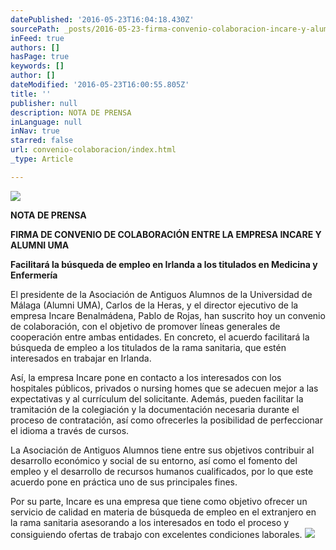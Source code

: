 ```yaml
---
datePublished: '2016-05-23T16:04:18.430Z'
sourcePath: _posts/2016-05-23-firma-convenio-colaboracion-incare-y-alumni-uma.md
inFeed: true
authors: []
hasPage: true
keywords: []
author: []
dateModified: '2016-05-23T16:00:55.805Z'
title: ''
publisher: null
description: NOTA DE PRENSA
inLanguage: null
inNav: true
starred: false
url: convenio-colaboracion/index.html
_type: Article

---
```

![](https://the-grid-user-content.s3-us-west-2.amazonaws.com/7f127216-f699-4c45-adf2-38a0c57708fb.jpg)

**NOTA DE PRENSA**

**FIRMA DE CONVENIO DE COLABORACIÓN ENTRE LA EMPRESA INCARE Y ALUMNI UMA**

**Facilitará la búsqueda de empleo en Irlanda a los titulados en Medicina y Enfermería**

El presidente de la Asociación de Antiguos Alumnos de la Universidad de Málaga (Alumni UMA), Carlos de la Heras, y el director ejecutivo de la empresa Incare Benalmádena, Pablo de Rojas, han suscrito hoy un convenio de colaboración, con el objetivo de promover líneas generales de cooperación entre ambas entidades. En concreto, el acuerdo facilitará la búsqueda de empleo a los titulados de la rama sanitaria, que estén interesados en trabajar en Irlanda.

Así, la empresa Incare pone en contacto a los interesados con los hospitales públicos, privados o nursing homes que se adecuen mejor a las expectativas y al currículum del solicitante. Además, pueden facilitar la tramitación de la colegiación y la documentación necesaria durante el proceso de contratación, así como ofrecerles la posibilidad de perfeccionar el idioma a través de cursos.

La Asociación de Antiguos Alumnos tiene entre sus objetivos contribuir al desarrollo económico y social de su entorno, así como el fomento del empleo y el desarrollo de recursos humanos cualificados, por lo que este acuerdo pone en práctica uno de sus principales fines.

Por su parte, Incare es una empresa que tiene como objetivo ofrecer un servicio de calidad en materia de búsqueda de empleo en el extranjero en la rama sanitaria asesorando a los interesados en todo el proceso y consiguiendo ofertas de trabajo con excelentes condiciones laborales.
![](https://s3-us-west-2.amazonaws.com/the-grid-img/p/21aef9d68c886ca34e873fe62084d4aca7877052.jpg)